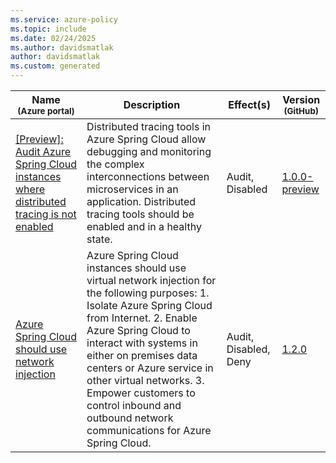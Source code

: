 ```yaml
---
ms.service: azure-policy
ms.topic: include
ms.date: 02/24/2025
ms.author: davidsmatlak
author: davidsmatlak
ms.custom: generated
---
```


|Name<br /><sub>(Azure portal)</sub> |Description |Effect(s) |Version<br /><sub>(GitHub)</sub> |
|---|---|---|---|
|[\[Preview\]: Audit Azure Spring Cloud instances where distributed tracing is not enabled](https://portal.azure.com/#blade/Microsoft_Azure_Policy/PolicyDetailBlade/definitionId/%2Fproviders%2FMicrosoft.Authorization%2FpolicyDefinitions%2F0f2d8593-4667-4932-acca-6a9f187af109) |Distributed tracing tools in Azure Spring Cloud allow debugging and monitoring the complex interconnections between microservices in an application. Distributed tracing tools should be enabled and in a healthy state. |Audit, Disabled |[1.0.0-preview](https://github.com/Azure/azure-policy/blob/master/built-in-policies/policyDefinitions/App%20Platform/Spring_DistributedTracing_Audit.json) |
|[Azure Spring Cloud should use network injection](https://portal.azure.com/#blade/Microsoft_Azure_Policy/PolicyDetailBlade/definitionId/%2Fproviders%2FMicrosoft.Authorization%2FpolicyDefinitions%2Faf35e2a4-ef96-44e7-a9ae-853dd97032c4) |Azure Spring Cloud instances should use virtual network injection for the following purposes: 1. Isolate Azure Spring Cloud from Internet. 2. Enable Azure Spring Cloud to interact with systems in either on premises data centers or Azure service in other virtual networks. 3. Empower customers to control inbound and outbound network communications for Azure Spring Cloud. |Audit, Disabled, Deny |[1.2.0](https://github.com/Azure/azure-policy/blob/master/built-in-policies/policyDefinitions/App%20Platform/Spring_VNETEnabled_Audit.json) |
